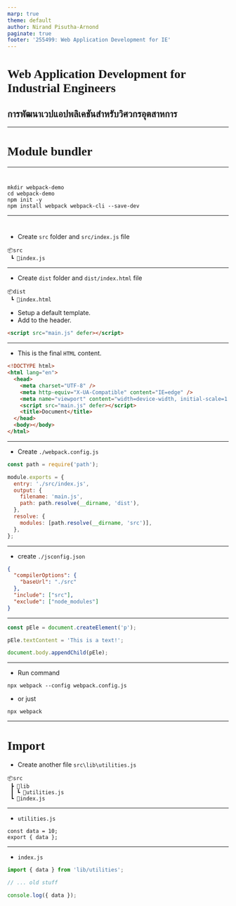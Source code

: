 ```yaml
---
marp: true
theme: default
author: Nirand Pisutha-Arnond
paginate: true
footer: '255499: Web Application Development for IE'
---
```


<style>
@import url('https://fonts.googleapis.com/css2?family=Prompt:ital,wght@0,100;0,300;0,400;0,700;1,100;1,300;1,400;1,700&display=swap');

:root {
    font-family: Prompt;
    --hl-color: #D57E7E;
}

h1 {
  font-family: Prompt;
}
</style>

# Web Application Development for Industrial Engineers

## การพัฒนาเวปแอปพลิเคชันสำหรับวิศวกรอุตสาหการ

---

# Module bundler

---

#

```
mkdir webpack-demo
cd webpack-demo
npm init -y
npm install webpack webpack-cli --save-dev
```

---

#

- Create `src` folder and `src/index.js` file

```
📦src
 ┗ 📜index.js
```

---

- Create `dist` folder and `dist/index.html` file

```
📦dist
 ┗ 📜index.html
```

- Setup a default template.
- Add to the header.

```html
<script src="main.js" defer></script>
```

---

- This is the final `HTML` content.

```html
<!DOCTYPE html>
<html lang="en">
  <head>
    <meta charset="UTF-8" />
    <meta http-equiv="X-UA-Compatible" content="IE=edge" />
    <meta name="viewport" content="width=device-width, initial-scale=1.0" />
    <script src="main.js" defer></script>
    <title>Document</title>
  </head>
  <body></body>
</html>
```

---

- Create `./webpack.config.js`

```javascript
const path = require('path');

module.exports = {
  entry: './src/index.js',
  output: {
    filename: 'main.js',
    path: path.resolve(__dirname, 'dist'),
  },
  resolve: {
    modules: [path.resolve(__dirname, 'src')],
  },
};
```

---

- create `./jsconfig.json`

```json
{
  "compilerOptions": {
    "baseUrl": "./src"
  },
  "include": ["src"],
  "exclude": ["node_modules"]
}
```

---

```javascript
const pEle = document.createElement('p');

pEle.textContent = 'This is a text!';

document.body.appendChild(pEle);
```

---

- Run command

```
npx webpack --config webpack.config.js
```

- or just

```
npx webpack
```

---

# Import

- Create another file `src\lib\utilities.js`

```
📦src
 ┣ 📂lib
 ┃ ┗ 📜utilities.js
 ┗ 📜index.js
```

---

- `utilities.js`

```
const data = 10;
export { data };
```

---

- `index.js`

```javascript
import { data } from 'lib/utilities';

// ... old stuff

console.log({ data });
```
